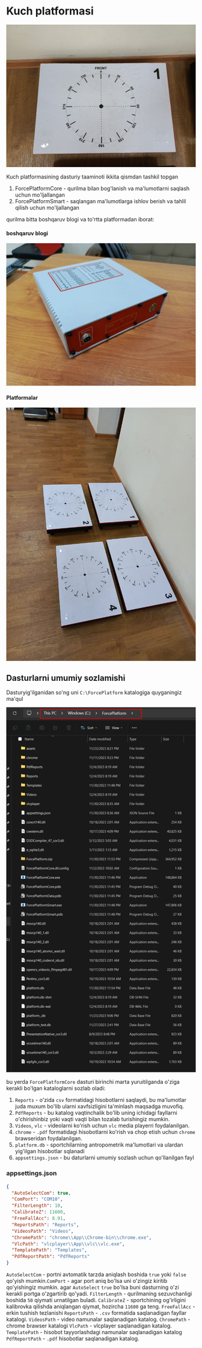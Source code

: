 # Kuch platformasi

![Alt text](assets/photo_6.jpg)

Kuch platformasining dasturiy taaminoti ikkita qismdan tashkil topgan
1. ForcePlatformCore - qurilma bilan bog'lanish va ma'lumotlarni saqlash uchun mo'ljallangan
2. ForcePlatformSmart - saqlangan ma'lumotlarga ishlov berish va tahlil qilish uchun mo'ljallangan

qurilma bitta boshqaruv blogi va to'rtta platformadan iborat:

#### boshqaruv blogi

![Alt text](assets/photo_1.jpg)

#### Platformalar

![Alt text](assets/photo_7.jpg)

## Dasturlarni umumiy sozlamishi

Dasturyig'ilganidan so'ng uni ```C:\ForcePlatform``` katalogiga quyganingiz ma'qul

![Alt text](assets/image.png)

bu yerda ```ForcePlatformCore``` dasturi birinchi marta yuruitilganda o'ziga kerakli bo'lgan kataloglarni sozlab oladi:

1. ```Reports``` - o'zida ```csv``` formatidagi hisobotlarni saqlaydi, bu ma'lumotlar juda muxum bo'lib ularni xavfsizligini ta'minlash maqsadga muvofiq.
2. ```PdfReports``` - bu katalog vaqtinchalik bo'lib uning ichidagi fayllarni o'chirishinbiz yoki vaqti vaqti bilan tozalab turishingiz mumkin.
3. ```Videos```, ```vlc``` - videolarni ko'rish uchun ```vlc``` media playerri foydalanilgan.
4. ```chrome``` - ```.pdf``` formatidagi hisobotlarni ko'rish va chop etish uchun ```chrome``` brawseridan foydalanilgan.
5. ```platform.db``` - sportchilarning antropometrik ma'lumotlari va ulardan yig'ilgan hisobotlar sqlanadi
6. ```appsettings.json``` - bu daturlarni umumiy sozlash uchun qo'llanilgan fayl

### appsettings.json


```json
{
  "AutoSelectCom": true, 
  "ComPort": "COM10", 
  "FilterLength": 10,
  "CalibrateZ": 11600,
  "FreeFallAcc": 8.91,
  "ReportsPath": "Reports",
  "VideosPath": "Videos",
  "ChromePath": "chrome\\App\\Chrome-bin\\chrome.exe",
  "VlcPath": "vlcplayer\\App\\vlc\\vlc.exe",
  "TemplatePath": "Templates",
  "PdfReportPath": "PdfReports"
}
```

```AutoSelectCom``` - portni avtomatik tarzda aniqlash boshida ```true``` yoki ```false``` qo'yish mumkin.```ComPort``` - agar port aniq bo'lsa uni o'zingiz kiritib qo'yishingiz mumkin. agar `AutoSelect` `true` bo'lsa buni dasturning o'zi kerakli portga o'zgartirib qo'yadi.
```FilterLength``` - qurilmaning sezuvchanligi boshida ```50``` qiymati urnatilgan buladi.
```CalibrateZ``` - sportchining og'irligini kalibrovka qilishda aniqlangan qiymat, hozircha ```11600``` ga teng.
```FreeFallAcc``` - erkin tushish tezlanishi
```ReportsPath``` - ```.csv``` formatida saqlanadigan fayllar katalogi.
```VideosPath``` - video namunalar saqlanadigan katalog.
```ChromePath``` - chrome brawser katalogi
```VlcPath``` - vlcplayer saqlanadigan katalog.
```TemplatePath``` - hisobot tayyorlashdagi namunalar saqlanadigan katalog
```PdfReportPath``` - ```.pdf``` hisobotlar saqlanadigan katalog.